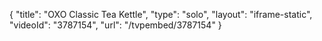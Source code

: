 {
    "title": "OXO Classic Tea Kettle",
    "type": "solo",
    "layout": "iframe-static",
    "videoId": "3787154",
    "url": "\/tvpembed\/3787154"
}